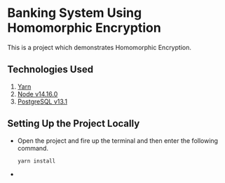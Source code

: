 # Banking System Using Homomorphic Encryption

This is a project which demonstrates Homomorphic Encryption.

## Technologies Used
1. [Yarn](https://yarnpkg.com/)
2. [Node v14.16.0](https://nodejs.org)
3. [PostgreSQL v13.1](https://www.postgresql.org/)

## Setting Up the Project Locally

- Open the project and fire up the terminal and then enter the following command.
 
    ```yarn install```

- 
   
